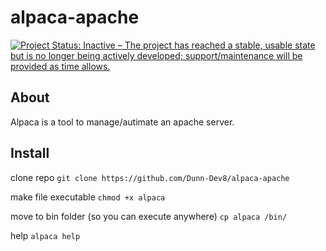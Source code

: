 # alpaca-apache
[![Project Status: Inactive – The project has reached a stable, usable state but is no longer being actively developed; support/maintenance will be provided as time allows.](https://www.repostatus.org/badges/latest/inactive.svg)](https://www.repostatus.org/#inactive)

## About
Alpaca is a tool to manage/autimate an apache server.

## Install

clone repo
`git clone https://github.com/Dunn-Dev8/alpaca-apache`

make file executable
`chmod +x alpaca`

move to bin folder (so you can execute anywhere)
`cp alpaca /bin/`

help
`alpaca help`
